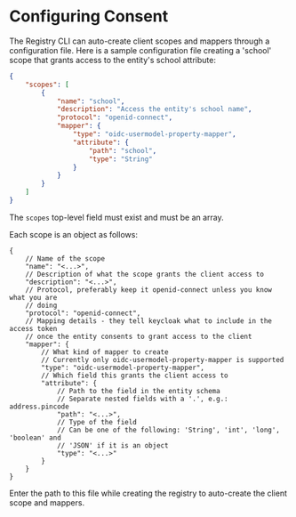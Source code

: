 # Configuring Consent

The Registry CLI can auto-create client scopes and mappers through a
configuration file. Here is a sample configuration file creating a 'school'
scope that grants access to the entity's school attribute:

```json
{
	"scopes": [
		{
			"name": "school",
			"description": "Access the entity's school name",
			"protocol": "openid-connect",
			"mapper": {
				"type": "oidc-usermodel-property-mapper",
				"attribute": {
					"path": "school",
					"type": "String"
				}
			}
		}
	]
}
```

The `scopes` top-level field must exist and must be an array.

Each scope is an object as follows:

```jsonc
{
	// Name of the scope
	"name": "<...>",
	// Description of what the scope grants the client access to
	"description": "<...>",
	// Protocol, preferably keep it openid-connect unless you know what you are
	// doing
	"protocol": "openid-connect",
	// Mapping details - they tell keycloak what to include in the access token
	// once the entity consents to grant access to the client
	"mapper": {
		// What kind of mapper to create
		// Currently only oidc-usermodel-property-mapper is supported
		"type": "oidc-usermodel-property-mapper",
		// Which field this grants the client access to
		"attribute": {
			// Path to the field in the entity schema
			// Separate nested fields with a '.', e.g.: address.pincode
			"path": "<...>",
			// Type of the field
			// Can be one of the following: 'String', 'int', 'long', 'boolean' and
			// 'JSON' if it is an object
			"type": "<...>"
		}
	}
}
```

Enter the path to this file while creating the registry to auto-create the
client scope and mappers.
